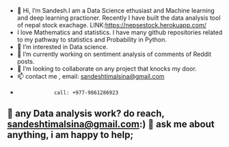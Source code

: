 - 👋 Hi, I’m Sandesh.I am a Data Science ethusiast and Machine learning and deep learning practioner. Recently I have built the data analysis tool of nepal stock exachage.                LINK:https://nepsestock.herokuapp.com/
- I love Mathematics and statistics. I have many github repositories related to my pathway to statistics and Probability in Python.
- 👀 I’m interested in Data science.
- 🌱 I’m currently working on sentiment analysis of comments of Reddit posts.
- 💞️ I’m looking to collaborate on any project that knocks my door.
- 📫 contact me , email: sandeshtimalsina@gmail.com
-                 call: +977-9861286923

💼  any Data analysis work? do reach, sandeshtimalsina@gmail.com:)
💬 ask me about anything, i am happy to help;
- 

<!---
callingsandesh/callingsandesh is a ✨ special ✨ repository because its `README.md` (this file) appears on your GitHub profile.
You can click the Preview link to take a look at your changes.
--->
